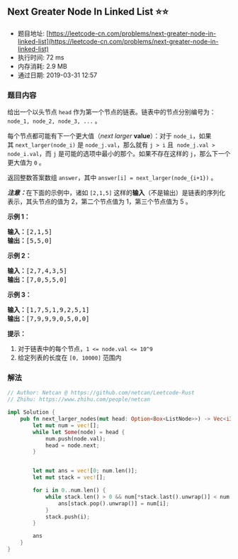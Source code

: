 ## Next Greater Node In Linked List :star::star:
- 题目地址: [https://leetcode-cn.com/problems/next-greater-node-in-linked-list](https://leetcode-cn.com/problems/next-greater-node-in-linked-list)
- 执行时间: 72 ms 
- 内存消耗: 2.9 MB
- 通过日期: 2019-03-31 12:57

### 题目内容
<p>给出一个以头节点 <code>head</code> 作为第一个节点的链表。链表中的节点分别编号为：<code>node_1, node_2, node_3, ...</code> 。</p>

<p>每个节点都可能有下一个更大值（<em>next larger</em> <strong>value</strong>）：对于 <code>node_i</code>，如果其 <code>next_larger(node_i)</code> 是 <code>node_j.val</code>，那么就有 <code>j > i</code> 且  <code>node_j.val > node_i.val</code>，而 <code>j</code> 是可能的选项中最小的那个。如果不存在这样的 <code>j</code>，那么下一个更大值为 <code>0</code> 。</p>

<p>返回整数答案数组 <code>answer</code>，其中 <code>answer[i] = next_larger(node_{i+1})</code> 。</p>

<p><strong><em>注意：</em></strong>在下面的示例中，诸如 <code>[2,1,5]</code> 这样的<strong>输入</strong>（不是输出）是链表的序列化表示，其头节点的值为 2，第二个节点值为 1，第三个节点值为 5 。</p>



<p><strong>示例 1：</strong></p>

<pre><strong>输入：</strong>[2,1,5]
<strong>输出：</strong>[5,5,0]
</pre>

<p><strong>示例 2：</strong></p>

<pre><strong>输入：</strong>[2,7,4,3,5]
<strong>输出：</strong>[7,0,5,5,0]
</pre>

<p><strong>示例 3：</strong></p>

<pre><strong>输入：</strong>[1,7,5,1,9,2,5,1]
<strong>输出：</strong>[7,9,9,9,0,5,0,0]
</pre>



<p><strong>提示：</strong></p>

<ol>
	<li>对于链表中的每个节点，<code>1 <= node.val <= 10^9</code></li>
	<li>给定列表的长度在 <code>[0, 10000]</code> 范围内</li>
</ol>


### 解法
```rust
// Author: Netcan @ https://github.com/netcan/Leetcode-Rust
// Zhihu: https://www.zhihu.com/people/netcan

impl Solution {
    pub fn next_larger_nodes(mut head: Option<Box<ListNode>>) -> Vec<i32> {
        let mut num = vec![];
        while let Some(node) = head {
            num.push(node.val);
            head = node.next;
        }


        let mut ans = vec![0; num.len()];
        let mut stack = vec![];

        for i in 0..num.len() {
            while stack.len() > 0 && num[*stack.last().unwrap()] < num[i] {
                ans[stack.pop().unwrap()] = num[i];
            }
            stack.push(i);
        }

        ans
    }
}

```
